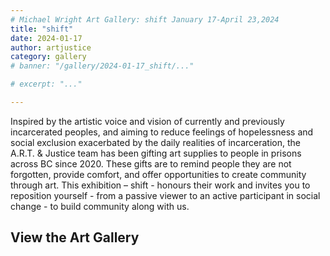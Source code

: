 ```yaml
---
# Michael Wright Art Gallery: shift January 17-April 23,2024
title: "shift"
date: 2024-01-17
author: artjustice
category: gallery
# banner: "/gallery/2024-01-17_shift/..."

# excerpt: "..."

---
```


<BlogPostHeader 
  hideCategory="true"
  hideDate="true"
  hideBanner="true"
  hideAuthor="true"
  returnLink="/gallery"
  returnText="Back to All Galleries"
/>

Inspired by the artistic voice and vision of currently and previously incarcerated peoples, and aiming to reduce feelings of hopelessness and social exclusion exacerbated by the daily realities of incarceration, the A.R.T. & Justice team has been gifting art supplies to people in prisons across BC since 2020. These gifts are to remind people they are not forgotten, provide comfort, and offer opportunities to create community through art. This exhibition – shift - honours their work and invites you to reposition yourself - from a passive viewer to an active participant in social change - to build community along with us.

## View the Art Gallery

<ImageGallery
    title="shift"
    date="2024-01-17"
    :folders="[
        '2024-01-17_shift',
    ]"
/>